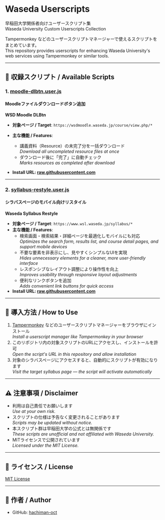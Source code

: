 # Waseda Userscripts  
早稲田大学関係者向けユーザースクリプト集  
Waseda University Custom Userscripts Collection

Tampermonkey などのユーザースクリプトマネージャーで使えるスクリプトをまとめています。  
This repository provides userscripts for enhancing Waseda University's web services using Tampermonkey or similar tools.

---

## 📄 収録スクリプト / Available Scripts

### 1. [moodle-dlbtn.user.js](./moodle/moodle-dlbtn.user.js)
#### Moodleファイルダウンロードボタン追加
**WSD Moodle DLBtn**

- **対象ページ / Target**: `https://wsdmoodle.waseda.jp/course/view.php/*`
- **主な機能 / Features**:
  - 講義資料（Resource）の未完了分を一括ダウンロード  
  *Download all uncompleted resource files at once*
  - ダウンロード後に「完了」に自動チェック  
  *Marks resources as completed after download*

- **Install URL: [raw.githubusercontent.com](https://raw.githubusercontent.com/hachiman-oct/waseda-userscripts/main/moodle/moodle-dlbtn.user.js)**

---

### 2. [syllabus-restyle.user.js](./syllabus/syllabus-restyle.user.js)
#### シラバスページのモバイル向けリスタイル  
**Waseda Syllabus Restyle**

- **対象ページ / Target**: `https://www.wsl.waseda.jp/syllabus/*`
- **主な機能 / Features**:
  - 検索画面・検索結果・詳細ページを最適化しモバイルにも対応  
    *Optimizes the search form, results list, and course detail pages, and support mobile devices*
  - 不要な要素を非表示にし、見やすくシンプルなUIを実現  
    *Hides unnecessary elements for a cleaner, more user-friendly interface*
  - レスポンシブなレイアウト調整により操作性を向上  
    *Improves usability through responsive layout adjustments*
  - 便利なリンクボタンを追加  
    *Adds convenient link buttons for quick access*
- **Install URL: [raw.githubusercontent.com](https://raw.githubusercontent.com/hachiman-oct/waseda-userscripts/main/syllabus/syllabus-restyle.user.js)**

---

## 🚀 導入方法 / How to Use

1. [Tampermonkey](https://www.tampermonkey.net/) などのユーザースクリプトマネージャーをブラウザにインストール  
   *Install a userscript manager like Tampermonkey in your browser*
2. このリポジトリ内の対象スクリプトのURLにアクセスし、インストールを許可  
   *Open the script's URL in this repository and allow installation*
3. 対象のシラバスページにアクセスすると、自動的にスクリプトが有効になります  
   *Visit the target syllabus page — the script will activate automatically*

---

## ⚠️ 注意事項 / Disclaimer

- 利用は自己責任でお願いします  
  *Use at your own risk.*
- スクリプトの仕様は予告なく変更されることがあります  
  *Scripts may be updated without notice.*
- 本スクリプト群は早稲田大学の公式とは無関係です  
  *These scripts are unofficial and not affiliated with Waseda University.*
- MITライセンスで公開されています  
  *Licensed under the MIT License.*

---

## 📝 ライセンス / License

[MIT License](./LICENSE)

---

## 👤 作者 / Author

- GitHub: [hachiman-oct](https://github.com/hachiman-oct/)